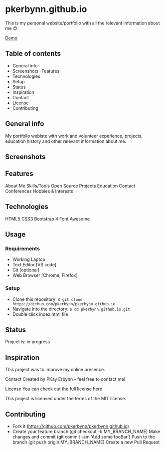 # pkerbynn.github.io
This is my personal website/portfolio with all the relevant information about me :blush:

[Demo](https://www.pkerbynn.github.io)

## Table of contents
- General info
- Screenshots
-Features
- Technologies
- Setup
- Status
- Inspiration
- Contact
- License
- Contributing

## General info
My portfolio webiste with work and volunteer experience, projects, education history and other relevant information about me.

## Screenshots

## Features
About Me
Skills/Tools
Open Source Projects
Education
Contact 
Conferences
Hobbies & Interests

## Technologies
HTML5
CSS3
Bootstrap 4
Font Awesome

## Usage
### Requirements
- Working Laptop
- Text Editor [VS code]
- Git [optional]
- Web Browser [Chrome, Firefox]

### Setup
- Clone this repository: `$ git clone https://github.com/pkerbynn/pkerbynn.github.io`
- Navigate into the directory: `$ cd pkerbynn.github.io.git`
- Double click index.html file

## Status
Project is: in progress

## Inspiration
This project was to improve my online presence.

Contact
Created by PKay Erbynn - feel free to contact me!

License
You can check out the full license here

This project is licensed under the terms of the MIT license.

## Contributing
- Fork it (https://github.com/pkerbynn/pkerbynn.github.io)
- Create your feature branch (git checkout -b MY_BRANCH_NAME)
Make changes and commit (git commit -am 'Add some fooBar')
Push to the branch (git push origin MY_BRANCH_NAME)
Create a new Pull Request
